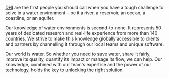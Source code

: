 [DHI](https://www.dhigroup.com/) are the first people you should call when you have a tough challenge to solve in a water environment – be it a river, a reservoir, an ocean, a coastline, or an aquifer.

Our knowledge of water environments is second-to-none. It represents 50 years of dedicated research and real-life experience from more than 140 countries. We strive to make this knowledge globally accessible to clients and partners by channelling it through our local teams and unique software.

Our world is water. So whether you need to save water, share it fairly, improve its quality, quantify its impact or manage its flow, we can help. Our knowledge, combined with our team's expertise and the power of our technology, holds the key to unlocking the right solution.

